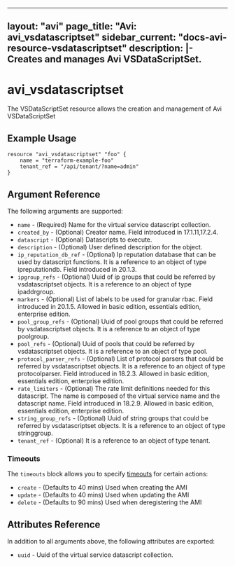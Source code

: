 <!--
    Copyright 2021 VMware, Inc.
    SPDX-License-Identifier: Mozilla Public License 2.0
-->
---
layout: "avi"
page_title: "Avi: avi_vsdatascriptset"
sidebar_current: "docs-avi-resource-vsdatascriptset"
description: |-
  Creates and manages Avi VSDataScriptSet.
---

# avi_vsdatascriptset

The VSDataScriptSet resource allows the creation and management of Avi VSDataScriptSet

## Example Usage

```hcl
resource "avi_vsdatascriptset" "foo" {
    name = "terraform-example-foo"
    tenant_ref = "/api/tenant/?name=admin"
}
```

## Argument Reference

The following arguments are supported:

* `name` - (Required) Name for the virtual service datascript collection.
* `created_by` - (Optional) Creator name. Field introduced in 17.1.11,17.2.4.
* `datascript` - (Optional) Datascripts to execute.
* `description` - (Optional) User defined description for the object.
* `ip_reputation_db_ref` - (Optional) Ip reputation database that can be used by datascript functions. It is a reference to an object of type ipreputationdb. Field introduced in 20.1.3.
* `ipgroup_refs` - (Optional) Uuid of ip groups that could be referred by vsdatascriptset objects. It is a reference to an object of type ipaddrgroup.
* `markers` - (Optional) List of labels to be used for granular rbac. Field introduced in 20.1.5. Allowed in basic edition, essentials edition, enterprise edition.
* `pool_group_refs` - (Optional) Uuid of pool groups that could be referred by vsdatascriptset objects. It is a reference to an object of type poolgroup.
* `pool_refs` - (Optional) Uuid of pools that could be referred by vsdatascriptset objects. It is a reference to an object of type pool.
* `protocol_parser_refs` - (Optional) List of protocol parsers that could be referred by vsdatascriptset objects. It is a reference to an object of type protocolparser. Field introduced in 18.2.3. Allowed in basic edition, essentials edition, enterprise edition.
* `rate_limiters` - (Optional) The rate limit definitions needed for this datascript. The name is composed of the virtual service name and the datascript name. Field introduced in 18.2.9. Allowed in basic edition, essentials edition, enterprise edition.
* `string_group_refs` - (Optional) Uuid of string groups that could be referred by vsdatascriptset objects. It is a reference to an object of type stringgroup.
* `tenant_ref` - (Optional) It is a reference to an object of type tenant.


### Timeouts

The `timeouts` block allows you to specify [timeouts](https://www.terraform.io/docs/configuration/resources.html#timeouts) for certain actions:

* `create` - (Defaults to 40 mins) Used when creating the AMI
* `update` - (Defaults to 40 mins) Used when updating the AMI
* `delete` - (Defaults to 90 mins) Used when deregistering the AMI

## Attributes Reference

In addition to all arguments above, the following attributes are exported:

* `uuid` -  Uuid of the virtual service datascript collection.

